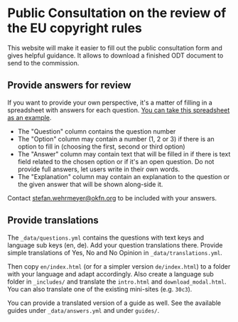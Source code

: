# Public Consultation on the review of the EU copyright rules

This website will make it easier to fill out the public consultation form and gives helpful guidance. It allows to download a finished ODT document to send to the commission.

## Provide answers for review

If you want to provide your own perspective, it's a matter of filling in a spreadsheet with answers for each question. [You can take this spreadsheet as an example](https://docs.google.com/spreadsheet/ccc?key=0AhDkodM9ozpddFkxZE95VHJpczV4dks3bTJ5NzhNRmc&usp=sharing
).

- The "Question" column contains the question number
- The "Option" column may contain a number (1, 2 or 3) if there is an option to fill in (choosing the first, second or third option)
- The "Answer" column may contain text that will be filled in if there is text field related to the chosen option or if it's an open question. Do not provide full answers, let users write in their own words.
- The "Explanation" column may contain an explanation to the question or the given answer that will be shown along-side it.

Contact stefan.wehrmeyer@okfn.org to be included with your answers.

## Provide translations

The `_data/questions.yml` contains the questions with text keys and language sub keys (en, de). Add your question translations there. Provide simple translations of Yes, No and No Opinion in `_data/translations.yml`.

Then copy `en/index.html` (or for a simpler version `de/index.html`) to a folder with your language and adapt accordingly. Also create a language sub folder in `_includes/` and translate the `intro.html` and `download_modal.html`. You can also translate one of the existing mini-sites (e.g. `30c3`).

You can provide a translated version of a guide as well. See the available guides under `_data/answers.yml` and under `guides/`.
